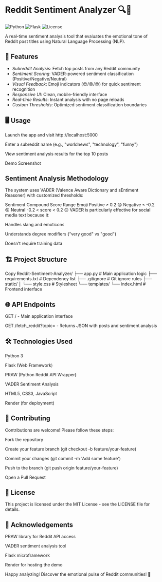 # Reddit Sentiment Analyzer 🔍🧠

![Python](https://img.shields.io/badge/python-3.8+-blue.svg)
![Flask](https://img.shields.io/badge/flask-2.0-green.svg)
![License](https://img.shields.io/badge/license-MIT-orange.svg)

A real-time sentiment analysis tool that evaluates the emotional tone of Reddit post titles using Natural Language Processing (NLP).

## 🌟 Features

- *Subreddit Analysis*: Fetch top posts from any Reddit community
- *Sentiment Scoring*: VADER-powered sentiment classification (Positive/Negative/Neutral)
- *Visual Feedback*: Emoji indicators (😊/😡/😐) for quick sentiment recognition
- *Responsive UI*: Clean, mobile-friendly interface
- *Real-time Results*: Instant analysis with no page reloads
- *Custom Thresholds*: Optimized sentiment classification boundaries


## 🖥 Usage
Launch the app and visit http://localhost:5000

Enter a subreddit name (e.g., "worldnews", "technology", "funny")

View sentiment analysis results for the top 10 posts

Demo Screenshot

##   Sentiment Analysis Methodology
The system uses VADER (Valence Aware Dictionary and sEntiment Reasoner) with customized thresholds:

Sentiment	Compound Score Range	Emoji
Positive	≥ 0.2	😊
Negative	≤ -0.2	😡
Neutral	-0.2 < score < 0.2	😐
VADER is particularly effective for social media text because it:

Handles slang and emoticons

Understands degree modifiers ("very good" vs "good")

Doesn't require training data

## 🏗 Project Structure
Copy
Reddit-Sentiment-Analyzer/
├── app.py                 # Main application logic
├── requirements.txt       # Dependency list
├── .gitignore            # Git ignore rules
├── static/
│   └── style.css          # Stylesheet
└── templates/
    └── index.html         # Frontend interface
## 🌐 API Endpoints
GET / - Main application interface

GET /fetch_reddit?topic=<subreddit> - Returns JSON with posts and sentiment analysis

## 🛠 Technologies Used
Python 3

Flask (Web Framework)

PRAW (Python Reddit API Wrapper)

VADER Sentiment Analysis

HTML5, CSS3, JavaScript

Render (for deployment)

## 🤝 Contributing
Contributions are welcome! Please follow these steps:

Fork the repository

Create your feature branch (git checkout -b feature/your-feature)

Commit your changes (git commit -m 'Add some feature')

Push to the branch (git push origin feature/your-feature)

Open a Pull Request

## 📜 License
This project is licensed under the MIT License - see the LICENSE file for details.

## 🙏 Acknowledgements
PRAW library for Reddit API access

VADER sentiment analysis tool

Flask microframework

Render for hosting the demo

Happy analyzing! Discover the emotional pulse of Reddit communities! 🚀
